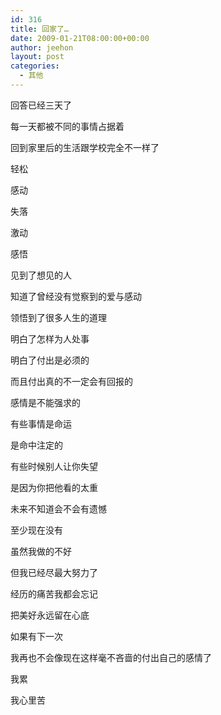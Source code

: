 ```yaml
---
id: 316
title: 回家了…
date: 2009-01-21T08:00:00+00:00
author: jeehon
layout: post
categories:
  - 其他
---
```

回答已经三天了
  
每一天都被不同的事情占据着
  
回到家里后的生活跟学校完全不一样了
  
轻松
  
感动
  
失落
  
激动
  
感悟
  
见到了想见的人
  
知道了曾经没有觉察到的爱与感动
  
领悟到了很多人生的道理
  
明白了怎样为人处事
  
明白了付出是必须的
  
而且付出真的不一定会有回报的
  
感情是不能强求的
  
有些事情是命运
  
是命中注定的
  
有些时候别人让你失望
  
是因为你把他看的太重
  
未来不知道会不会有遗憾
  
至少现在没有
  
虽然我做的不好
  
但我已经尽最大努力了
  
经历的痛苦我都会忘记
  
把美好永远留在心底
  
如果有下一次
  
我再也不会像现在这样毫不吝啬的付出自己的感情了
  
我累
  
我心里苦
